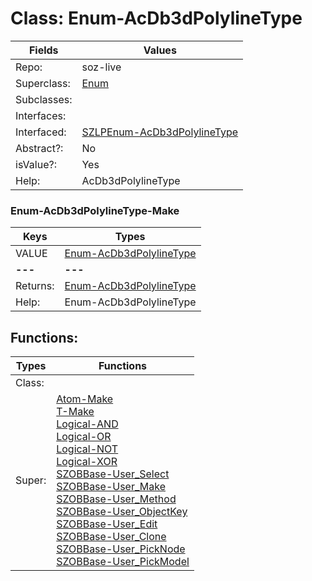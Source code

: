 
# Class:	Enum-AcDb3dPolylineType

| Fields | Values |
| --------- | --------- |
| Repo: | soz-live |
| Superclass: | [Enum](Enum.html) |
| Subclasses: |  |
| Interfaces: |  |
| Interfaced: | [SZLPEnum-AcDb3dPolylineType](SZLPEnum-AcDb3dPolylineType.html) |
| Abstract?: | No |
| isValue?: | Yes |
| Help: | AcDb3dPolylineType |

### Enum-AcDb3dPolylineType-Make

| Keys | Types |
| --------- | --------- |
| VALUE | [Enum-AcDb3dPolylineType](Enum-AcDb3dPolylineType.html) |
| **---** | **---** |
| Returns: | [Enum-AcDb3dPolylineType](Enum-AcDb3dPolylineType.html) |
| Help: | Enum-AcDb3dPolylineType |


## Functions:

| Types | Functions |
| --------- | --------- |
| Class: |  |
| Super: | [Atom-Make](Atom.html) <br> [T-Make](T.html) <br> [Logical-AND](Logical.html) <br> [Logical-OR](Logical.html) <br> [Logical-NOT](Logical.html) <br> [Logical-XOR](Logical.html) <br> [SZOBBase-User_Select](SZOBBase.html) <br> [SZOBBase-User_Make](SZOBBase.html) <br> [SZOBBase-User_Method](SZOBBase.html) <br> [SZOBBase-User_ObjectKey](SZOBBase.html) <br> [SZOBBase-User_Edit](SZOBBase.html) <br> [SZOBBase-User_Clone](SZOBBase.html) <br> [SZOBBase-User_PickNode](SZOBBase.html) <br> [SZOBBase-User_PickModel](SZOBBase.html) |


